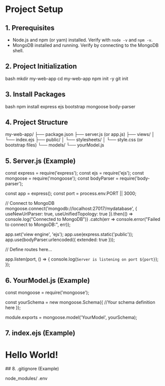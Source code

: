# Project Setup

## 1. Prerequisites

* Node.js and npm (or yarn) installed.  Verify with `node -v` and `npm -v`.
* MongoDB installed and running.  Verify by connecting to the MongoDB shell.


## 2. Project Initialization

bash
mkdir my-web-app
cd my-web-app
npm init -y
git init
## 3. Install Packages

bash
npm install express ejs bootstrap mongoose body-parser
## 4. Project Structure

my-web-app/
├── package.json
├── server.js  (or app.js)
├── views/
│   └── index.ejs
├── public/
│   └── stylesheets/
│       └── style.css  (or bootstrap files)
└── models/
    └── yourModel.js

## 5. Server.js (Example)

const express = require('express');
const ejs = require('ejs');
const mongoose = require('mongoose');
const bodyParser = require('body-parser');


const app = express();
const port = process.env.PORT || 3000;

// Connect to MongoDB
mongoose.connect('mongodb://localhost:27017/mydatabase', {
  useNewUrlParser: true,
  useUnifiedTopology: true
}).then(() => console.log("Connected to MongoDB"))
.catch(err => console.error("Failed to connect to MongoDB:", err));


app.set('view engine', 'ejs');
app.use(express.static('public'));
app.use(bodyParser.urlencoded({ extended: true }));


// Define routes here...


app.listen(port, () => {
  console.log(`Server is listening on port ${port}`);
});
## 6.  YourModel.js (Example)

const mongoose = require('mongoose');

const yourSchema = new mongoose.Schema({
  //Your schema definition here
});

module.exports = mongoose.model('YourModel', yourSchema);

## 7. index.ejs (Example)

<!DOCTYPE html>
<html>
<head>
  <title>My Web App</title>
  <link rel="stylesheet" href="/stylesheets/style.css">
  <link rel="stylesheet" href="https://stackpath.bootstrapcdn.com/bootstrap/4.5.2/css/bootstrap.min.css">
</head>
<body>
  <h1>Hello World!</h1>
</body>
</html>
## 8.  .gitignore (Example)

node_modules/
.env